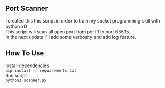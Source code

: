 ## Port Scanner
I created this this script in order to train my socket programming skill with python xD <br>
This script will scan all open port from port 1 to port 65535. <br>
In the next update I'll add some verbosity and add log feature. <br>

## How To Use
Install dependencies <br>
`pip install -r requirements.txt` <br>
Run script <br>
`python3 scanner.py`